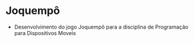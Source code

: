 # Joquempô

- Desenvolvimento do jogo Joquempô para a disciplina de Programação para Dispositivos Moveis
